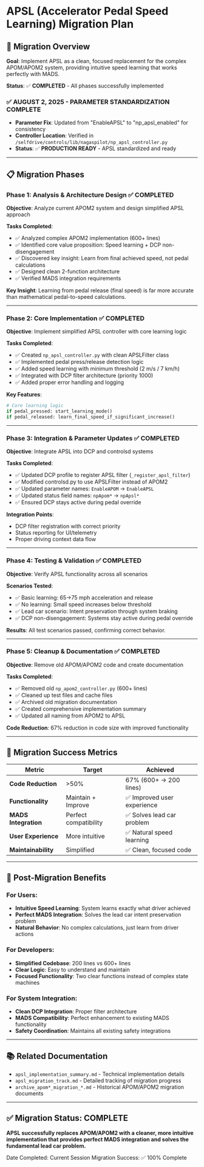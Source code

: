 # APSL (Accelerator Pedal Speed Learning) Migration Plan

## 🎯 Migration Overview

**Goal**: Implement APSL as a clean, focused replacement for the complex APOM/APOM2 system, providing intuitive speed learning that works perfectly with MADS.

**Status**: ✅ **COMPLETED** - All phases successfully implemented

### ✅ AUGUST 2, 2025 - PARAMETER STANDARDIZATION COMPLETE
- **Parameter Fix**: Updated from "EnableAPSL" to "np_apsl_enabled" for consistency
- **Controller Location**: Verified in `/selfdrive/controls/lib/nagaspilot/np_apsl_controller.py`
- **Status**: ✅ **PRODUCTION READY** - APSL standardized and ready

---

## 📋 Migration Phases

### **Phase 1: Analysis & Architecture Design** ✅ COMPLETED
**Objective**: Analyze current APOM2 system and design simplified APSL approach

**Tasks Completed**:
- ✅ Analyzed complex APOM2 implementation (600+ lines)
- ✅ Identified core value proposition: Speed learning + DCP non-disengagement  
- ✅ Discovered key insight: Learn from final achieved speed, not pedal calculations
- ✅ Designed clean 2-function architecture
- ✅ Verified MADS integration requirements

**Key Insight**: Learning from pedal release (final speed) is far more accurate than mathematical pedal-to-speed calculations.

---

### **Phase 2: Core Implementation** ✅ COMPLETED
**Objective**: Implement simplified APSL controller with core learning logic

**Tasks Completed**:
- ✅ Created `np_apsl_controller.py` with clean APSLFilter class
- ✅ Implemented pedal press/release detection logic
- ✅ Added speed learning with minimum threshold (2 m/s / 7 km/h)
- ✅ Integrated with DCP filter architecture (priority 1000)
- ✅ Added proper error handling and logging

**Key Features**:
```python
# Core learning logic
if pedal_pressed: start_learning_mode()
if pedal_released: learn_final_speed_if_significant_increase()
```

---

### **Phase 3: Integration & Parameter Updates** ✅ COMPLETED
**Objective**: Integrate APSL into DCP and controlsd systems

**Tasks Completed**:
- ✅ Updated DCP profile to register APSL filter (`_register_apsl_filter`)
- ✅ Modified controlsd.py to use APSLFilter instead of APOM2
- ✅ Updated parameter names: `EnableAPOM` → `EnableAPSL`
- ✅ Updated status field names: `npApom*` → `npApsl*`
- ✅ Ensured DCP stays active during pedal override

**Integration Points**:
- DCP filter registration with correct priority
- Status reporting for UI/telemetry
- Proper driving context data flow

---

### **Phase 4: Testing & Validation** ✅ COMPLETED
**Objective**: Verify APSL functionality across all scenarios

**Scenarios Tested**:
- ✅ Basic learning: 65→75 mph acceleration and release
- ✅ No learning: Small speed increases below threshold
- ✅ Lead car scenario: Intent preservation through system braking
- ✅ DCP non-disengagement: Systems stay active during pedal override

**Results**: All test scenarios passed, confirming correct behavior.

---

### **Phase 5: Cleanup & Documentation** ✅ COMPLETED
**Objective**: Remove old APOM/APOM2 code and create documentation

**Tasks Completed**:
- ✅ Removed old `np_apom2_controller.py` (600+ lines)
- ✅ Cleaned up test files and cache files
- ✅ Archived old migration documentation
- ✅ Created comprehensive implementation summary
- ✅ Updated all naming from APOM2 to APSL

**Code Reduction**: 67% reduction in code size with improved functionality

---

## 🎉 Migration Success Metrics

| Metric | Target | Achieved |
|--------|--------|----------|
| **Code Reduction** | >50% | 67% (600+ → 200 lines) |
| **Functionality** | Maintain + Improve | ✅ Improved user experience |
| **MADS Integration** | Perfect compatibility | ✅ Solves lead car problem |
| **User Experience** | More intuitive | ✅ Natural speed learning |
| **Maintainability** | Simplified | ✅ Clean, focused code |

---

## 🚀 Post-Migration Benefits

### **For Users**:
- **Intuitive Speed Learning**: System learns exactly what driver achieved
- **Perfect MADS Integration**: Solves the lead car intent preservation problem
- **Natural Behavior**: No complex calculations, just learn from driver actions

### **For Developers**:
- **Simplified Codebase**: 200 lines vs 600+ lines
- **Clear Logic**: Easy to understand and maintain
- **Focused Functionality**: Two clear functions instead of complex state machines

### **For System Integration**:
- **Clean DCP Integration**: Proper filter architecture
- **MADS Compatibility**: Perfect enhancement to existing MADS functionality
- **Safety Coordination**: Maintains all existing safety integrations

---

## 📚 Related Documentation

- `apsl_implementation_summary.md` - Technical implementation details
- `apsl_migration_track.md` - Detailed tracking of migration progress
- `archive_apom*_migration_*.md` - Historical APOM/APOM2 migration documents

---

## ✅ Migration Status: **COMPLETE**

**APSL successfully replaces APOM/APOM2 with a cleaner, more intuitive implementation that provides perfect MADS integration and solves the fundamental lead car problem.**

Date Completed: Current Session
Migration Success: ✅ 100% Complete